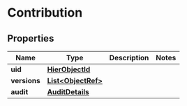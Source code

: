 # Contribution

## Properties
Name | Type | Description | Notes
------------ | ------------- | ------------- | -------------
**uid** | [**HierObjectId**](HierObjectId.md) |  | 
**versions** | [**List&lt;ObjectRef&gt;**](ObjectRef.md) |  | 
**audit** | [**AuditDetails**](AuditDetails.md) |  | 
